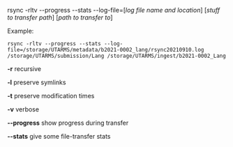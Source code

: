 rsync -rltv --progress --stats --log-file=[*log file name and location*] [*stuff to transfer path*] [*path to transfer to*]


Example: 

```
rsync -rltv --progress --stats --log-file=/storage/UTARMS/metadata/b2021-0002_lang/rsync20210910.log /storage/UTARMS/submission/Lang /storage/UTARMS/ingest/b2021-0002_Lang
```

**-r** recursive

**-l** preserve symlinks

**-t** preserve modification times

**-v** verbose

**--progress** show progress during transfer

**--stats** give some file-transfer stats